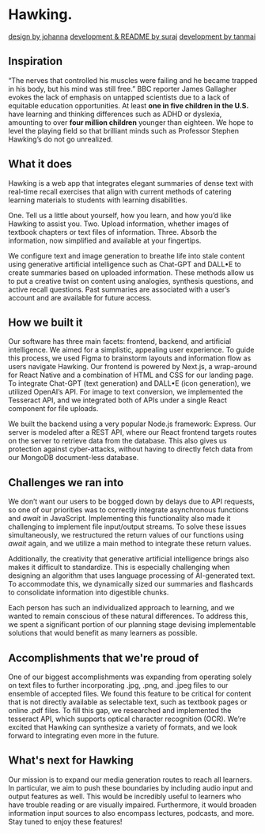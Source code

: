 # Hawking.

[design by johanna](https://github.com/johannalohmus)
[development & README by suraj](https://github.com/surajvaddi)
[development by tanmai](https://github.com/tanmaik)

## Inspiration

“The nerves that controlled his muscles were failing and he became trapped in his body, but his mind was still free.” BBC reporter James Gallagher evokes the lack of emphasis on untapped scientists due to a lack of equitable education opportunities. At least **one in five children in the U.S.** have learning and thinking differences such as ADHD or dyslexia, amounting to over **four million children** younger than eighteen. We hope to level the playing field so that brilliant minds such as Professor Stephen Hawking’s do not go unrealized.

## What it does

Hawking is a web app that integrates elegant summaries of dense text with real-time recall exercises that align with current methods of catering learning materials to students with learning disabilities.

One. Tell us a little about yourself, how you learn, and how you’d like Hawking to assist you. Two. Upload information, whether images of textbook chapters or text files of information. Three. Absorb the information, now simplified and available at your fingertips.

We configure text and image generation to breathe life into stale content using generative artificial intelligence such as Chat-GPT and DALL•E to create summaries based on uploaded information. These methods allow us to put a creative twist on content using analogies, synthesis questions, and active recall questions. Past summaries are associated with a user’s account and are available for future access.

## How we built it

Our software has three main facets: frontend, backend, and artificial intelligence. We aimed for a simplistic, appealing user experience. To guide this process, we used Figma to brainstorm layouts and information flow as users navigate Hawking. Our frontend is powered by Next.js, a wrap-around for React Native and a combination of HTML and CSS for our landing page. To integrate Chat-GPT (text generation) and DALL•E (icon generation), we utilized OpenAI’s API. For image to text conversion, we implemented the Tesseract API, and we integrated both of APIs under a single React component for file uploads.

We built the backend using a very popular Node.js framework: Express. Our server is modeled after a REST API, where our React frontend targets routes on the server to retrieve data from the database. This also gives us protection against cyber-attacks, without having to directly fetch data from our MongoDB document-less database.

## Challenges we ran into

We don’t want our users to be bogged down by delays due to API requests, so one of our priorities was to correctly integrate asynchronous functions and _await_ in JavaScript. Implementing this functionality also made it challenging to implement file input/output streams. To solve these issues simultaneously, we restructured the return values of our functions using _await_ again, and we utilize a main method to integrate these return values.

Additionally, the creativity that generative artificial intelligence brings also makes it difficult to standardize. This is especially challenging when designing an algorithm that uses language processing of AI-generated text. To accommodate this, we dynamically sized our summaries and flashcards to consolidate information into digestible chunks.

Each person has such an individualized approach to learning, and we wanted to remain conscious of these natural differences. To address this, we spent a significant portion of our planning stage devising implementable solutions that would benefit as many learners as possible.

## Accomplishments that we're proud of

One of our biggest accomplishments was expanding from operating solely on text files to further incorporating .jpg, .png, and .jpeg files to our ensemble of accepted files. We found this feature to be critical for content that is not directly available as selectable text, such as textbook pages or online .pdf files. To fill this gap, we researched and implemented the tesseract API, which supports optical character recognition (OCR). We’re excited that Hawking can synthesize a variety of formats, and we look forward to integrating even more in the future.

## What's next for Hawking

Our mission is to expand our media generation routes to reach all learners. In particular, we aim to push these boundaries by including audio input and output features as well. This would be incredibly useful to learners who have trouble reading or are visually impaired. Furthermore, it would broaden information input sources to also encompass lectures, podcasts, and more. Stay tuned to enjoy these features!
